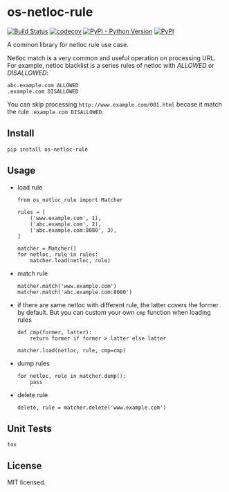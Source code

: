 # os-netloc-rule

[![Build Status](https://www.travis-ci.org/cfhamlet/os-netloc-rule.svg?branch=master)](https://www.travis-ci.org/cfhamlet/os-netloc-rule)
[![codecov](https://codecov.io/gh/cfhamlet/os-netloc-rule/branch/master/graph/badge.svg)](https://codecov.io/gh/cfhamlet/os-netloc-rule)
[![PyPI - Python Version](https://img.shields.io/pypi/pyversions/os-netloc-rule.svg)](https://pypi.python.org/pypi/os-netloc-rule)
[![PyPI](https://img.shields.io/pypi/v/os-netloc-rule.svg)](https://pypi.python.org/pypi/os-netloc-rule)

A common library for netloc rule use case.


Netloc match is a very common and useful operation on processing URL. For example, netloc blacklist is a series rules of netloc with *ALLOWED* or *DISALLOWED*:

```
abc.example.com ALLOWED
.example.com DISALLOWED
```

You can skip processing ``http://www.example.com/001.html`` becase it match the rule ``.example.com DISALLOWED``.



## Install

```
pip install os-netloc-rule
```



## Usage

* load rule

    ```
    from os_netloc_rule import Matcher
    
    rules = [
        ('www.example.com', 1),
        ('abc.example.com', 2),
        ('abc.example.com:8080', 3),
    ]
    
    matcher = Matcher()
    for netloc, rule in rules:
        matcher.load(netloc, rule)
    ```

* match rule

    ```
    matcher.match('www.example.com')
    matcher.match('abc.example.com:8080')
    ```

* if there are same netloc with different rule,  the latter covers the former by default. But you can custom your own ``cmp`` function when loading rules

    ```
    def cmp(former, latter):
        return former if former > latter else latter
        
    matcher.load(netloc, rule, cmp=cmp)
    ```

* dump rules

    ```
    for netloc, rule in matcher.dump():
        pass
    ```

* delete rule

    ```
    delete, rule = matcher.delete('www.example.com')
    ```

## Unit Tests

```
tox
```

## License

MIT licensed.
